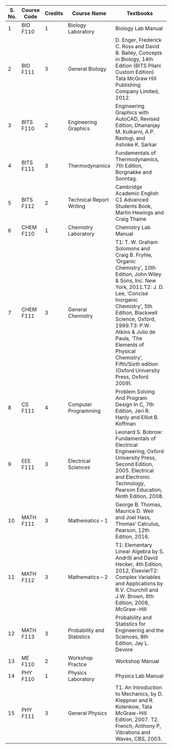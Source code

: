 <!-- TITLE: First Year Courses -->
<!-- SUBTITLE: List of all first year courses common to all branches (except B. Pharma. students).-->

| S. No. | Course Code | Credits | Course Name | Textbooks |
|-|-|-|-|-|
| 1 | BIO F110 | 1 | Biology Laboratory | Biology Lab Manual |
| 2 | BIO F111 | 3 | General Biology | D. Enger, Frederick C. Ross and David B. Bailey, Concepts in Biology, 14th Edition (BITS Pilani Custom Edition) Tata McGraw Hill Publishing Company Limited, 2012. |
| 3 | BITS F110 | 2 | Engineering Graphics | Engineering Graphics with AutoCAD, Revised Edition, Dhananjay M. Kulkarni, A.P. Rastogi, and Ashoke K. Sarkar |
| 4 | BITS F111 | 3 | Thermodynamics | Fundamentals of Thermodynamics, 7th Edition, Borgnakke and Sonntag. |
| 5 | BITS F112 | 2 | Technical Report Writing | Cambridge Academic English C1 Advanced Students Book, Martin Hewings and Craig Thaine |
| 6 | CHEM F110 | 1 | Chemistry Laboratory | Chemistry Lab Manual |
| 7 | CHEM F111 | 3 | General Chemistry | T1: T. W. Graham Solomons and Craig B. Fryhle, ‘Organic Chemistry’, 10th Edition, John Wiley & Sons, Inc. New York, 2011.T2: J. D. Lee, ‘Concise Inorganic Chemistry’, 5th Edition, Blackwell Science, Oxford, 1999.T3: P.W. Atkins & Julio de Paula, ‘The Elements of Physical Chemistry’, Fifth/Sixth edition (Oxford University Press, Oxford 2009). |
| 8 | CS F111 | 4 | Computer Programming | Problem Solving And Program Design In C, 7th Edition, Jeri R. Hanly and Elliot B. Koffman |
| 9 | EEE F111 | 3 | Electrical Sciences | Leonard S. Bobrow: Fundamentals of Electrical Engineering, Oxford University Press, Second Edition, 2005. Electrical and Electronic Technology, Pearson Education, Ninth Edition, 2008. |
| 10 | MATH F111 | 3 | Mathematics – 1 | George B. Thomas, Maurice D. Weir and Joel Hass, Thomas’ Calculus, Pearson, 12th Edition, 2016. |
| 11 | MATH F112 | 3 | Mathematics – 2 | T1: Elementary Linear Algebra by S. Andrilli and David Hecker, 4th Edition, 2012, ElsevierT2: Complex Variables and Applications by R.V. Churchill and J.W. Brown, 8th Edition, 2008, McGraw-Hill |
| 12 | MATH F113 | 3 | Probability and Statistics | Probability and Statistics for Engineering and the Sciences, 8th Edition, Jay L. Devore |
| 13 | ME F110 | 2 | Workshop Practce | Workshop Manual |
| 14 | PHY F110 | 1 | Physics Laboratory | Physics Lab Manual |
| 15 | PHY F111 | 3 | General Physics | T1. An Introduction to Mechanics, by D. Kleppner and R. Kolenkow, Tata McGraw-Hill Edition, 2007.  T2. French, Anthony P, Vibrations and Waves, CBS, 2003. |